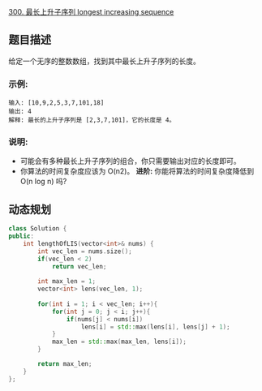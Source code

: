 [300. 最长上升子序列 longest increasing sequence](https://leetcode-cn.com/problems/longest-increasing-subsequence)

## 题目描述
给定一个无序的整数数组，找到其中最长上升子序列的长度。

### 示例:
```
输入: [10,9,2,5,3,7,101,18]
输出: 4 
解释: 最长的上升子序列是 [2,3,7,101]，它的长度是 4。
```

### 说明:
* 可能会有多种最长上升子序列的组合，你只需要输出对应的长度即可。
* 你算法的时间复杂度应该为 O(n2)。
**进阶:** 你能将算法的时间复杂度降低到 O(n log n) 吗?

## 动态规划


```C++
class Solution {
public:
    int lengthOfLIS(vector<int>& nums) {
        int vec_len = nums.size();
        if(vec_len < 2)
            return vec_len;
        
        int max_len = 1;
        vector<int> lens(vec_len, 1);
    
        for(int i = 1; i < vec_len; i++){
            for(int j = 0; j < i; j++){
                if(nums[j] < nums[i])
                    lens[i] = std::max(lens[i], lens[j] + 1);
            }
            max_len = std::max(max_len, lens[i]);
        }

        return max_len;
    }
};
```
